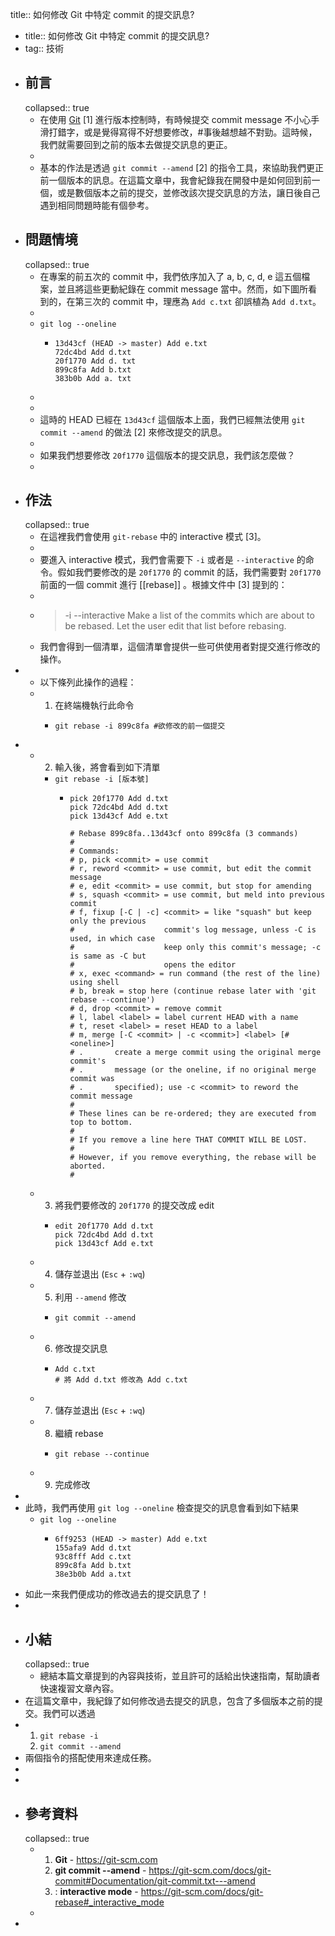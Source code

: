 title:: 如何修改 Git 中特定 commit 的提交訊息?

- title:: 如何修改 Git 中特定 commit 的提交訊息?
- tag:: 技術
- ## 前言
  collapsed:: true
	- 在使用 [Git](https://git-scm.com) [1] 進行版本控制時，有時候提交 commit message 不小心手滑打錯字，或是覺得寫得不好想要修改，#事後越想越不對勁。這時候，我們就需要回到之前的版本去做提交訊息的更正。
	-
	- 基本的作法是透過 `git commit --amend` [2] 的指令工具，來協助我們更正前一個版本的訊息。在這篇文章中，我會紀錄我在開發中是如何回到前一個，或是數個版本之前的提交，並修改該次提交訊息的方法，讓日後自己遇到相同問題時能有個參考。
- ## 問題情境
  collapsed:: true
	- 在專案的前五次的 commit 中，我們依序加入了 a, b, c, d, e 這五個檔案，並且將這些更動紀錄在 commit message 當中。然而，如下圖所看到的，在第三次的 commit 中，理應為 `Add c.txt` 卻誤植為 `Add d.txt`。
	-
	- `git log --oneline`
		- ```
		  13d43cf (HEAD -> master) Add e.txt
		  72dc4bd Add d.txt
		  20f1770 Add d. txt
		  899c8fa Add b.txt
		  383b0b Add a. txt
		  ```
	-
	-
	- 這時的 HEAD 已經在 `13d43cf` 這個版本上面，我們已經無法使用 `git commit --amend` 的做法 [2] 來修改提交的訊息。
	-
	- 如果我們想要修改 `20f1770` 這個版本的提交訊息，我們該怎麼做？
	-
- ## 作法
  collapsed:: true
	- 在這裡我們會使用 `git-rebase` 中的 interactive 模式 [3]。
	-
	- 要進入 interactive 模式，我們會需要下 `-i` 或者是 `--interactive` 的命令。假如我們要修改的是 `20f1770` 的 commit 的話，我們需要對 `20f1770` 前面的一個 commit 進行 [[rebase]] 。根據文件中 [3] 提到的：
	-
	- > -i
	   --interactive
	  Make a list of the commits which are about to be rebased. Let the user edit that list before rebasing.
	- 我們會得到一個清單，這個清單會提供一些可供使用者對提交進行修改的操作。
-
	- 以下條列此操作的過程：
	- 1. 在終端機執行此命令
		- ```shell
		  git rebase -i 899c8fa #欲修改的前一個提交
		  ```
-
	- 2. 輸入後，將會看到如下清單
		- `git rebase -i [版本號]`
			- ```shell
			  pick 20f1770 Add d.txt
			  pick 72dc4bd Add d.txt
			  pick 13d43cf Add e.txt
			  
			  # Rebase 899c8fa..13d43cf onto 899c8fa (3 commands)
			  #
			  # Commands:
			  # p, pick <commit> = use commit
			  # r, reword <commit> = use commit, but edit the commit message
			  # e, edit <commit> = use commit, but stop for amending
			  # s, squash <commit> = use commit, but meld into previous commit
			  # f, fixup [-C | -c] <commit> = like "squash" but keep only the previous
			  #                    commit's log message, unless -C is used, in which case
			  #                    keep only this commit's message; -c is same as -C but
			  #                    opens the editor
			  # x, exec <command> = run command (the rest of the line) using shell
			  # b, break = stop here (continue rebase later with 'git rebase --continue')
			  # d, drop <commit> = remove commit
			  # l, label <label> = label current HEAD with a name
			  # t, reset <label> = reset HEAD to a label
			  # m, merge [-C <commit> | -c <commit>] <label> [# <oneline>]
			  # .       create a merge commit using the original merge commit's
			  # .       message (or the oneline, if no original merge commit was
			  # .       specified); use -c <commit> to reword the commit message
			  #
			  # These lines can be re-ordered; they are executed from top to bottom.
			  #
			  # If you remove a line here THAT COMMIT WILL BE LOST.
			  #
			  # However, if you remove everything, the rebase will be aborted.
			  #
			  ```
	- 3. 將我們要修改的 `20f1770` 的提交改成 edit
		- ```shell
		  edit 20f1770 Add d.txt
		  pick 72dc4bd Add d.txt
		  pick 13d43cf Add e.txt
		  ```
	- 4. 儲存並退出 (`Esc` + `:wq`)
	- 5.  利用 `--amend` 修改
		- ```shell
		  git commit --amend
		  ```
	- 6. 修改提交訊息
		- ```
		  Add c.txt 
		  # 將 Add d.txt 修改為 Add c.txt
		  ```
	- 7. 儲存並退出 (`Esc` + `:wq`)
	- 8. 繼續 rebase
		- ```shell
		  git rebase --continue
		  ```
	- 9. 完成修改
-
- 此時，我們再使用 `git log --oneline` 檢查提交的訊息會看到如下結果
	- `git log --oneline`
		- ```shell
		  6ff9253 (HEAD -> master) Add e.txt
		  155afa9 Add d.txt
		  93c8fff Add c.txt
		  899c8fa Add b.txt
		  38e3b0b Add a.txt
		  ```
- 如此一來我們便成功的修改過去的提交訊息了！
-
- ## 小結
  collapsed:: true
	- 總結本篇文章提到的內容與技術，並且許可的話給出快速指南，幫助讀者快速複習文章內容。
- 在這篇文章中，我紀錄了如何修改過去提交的訊息，包含了多個版本之前的提交。我們可以透過
- 1. `git rebase -i`
  2. `git commit --amend`
- 兩個指令的搭配使用來達成任務。
-
-
- ## 參考資料
  collapsed:: true
	- 1. **Git** - https://git-scm.com
	  2. **git commit --amend** - https://git-scm.com/docs/git-commit#Documentation/git-commit.txt---amend
	  3. : **interactive mode** - https://git-scm.com/docs/git-rebase#_interactive_mode
	-
-